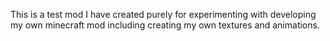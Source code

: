 This is a test mod I have created purely for experimenting with developing my own minecraft mod including creating my own textures and animations.
